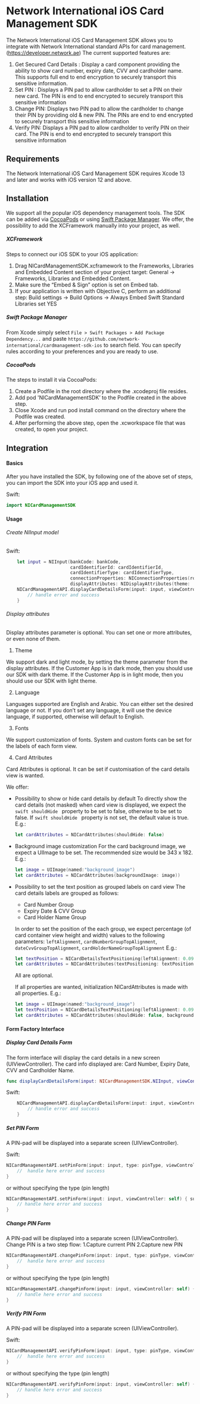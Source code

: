 # Network International iOS Card Management SDK

The Network International iOS Card Management SDK allows you to integrate with Network International standard APIs for card management. (https://developer.network.ae)
The current supported features are:
1. Get Secured Card Details : Display a card component providing the ability to show card number, expiry date, CVV and cardholder name. This supports full end to end encryption to securely transport this sensitive information.
2. Set PIN : Displays a PIN pad to allow cardholder to set a PIN on their new card. The PIN is end to end encrypted to securely transport this sensitive information
3. Change PIN: Displays two PIN pad to allow the cardholder to change their PIN by providing old & new PIN. The PINs are end to end encrypted to securely transport this sensitive information
4. Verify PIN: Displays a PIN pad to allow cardholder to verify PIN on their card. The PIN is end to end encrypted to securely transport this sensitive information

## Requirements
The Network International iOS Card Management SDK requires Xcode 13 and later and works with iOS version 12 and above.

## Installation
We support all the popular iOS dependency management tools. The SDK can be added via [CocoaPods](https://cocoapods.org/) or using [Swift Package Manager](https://swift.org/package-manager/). 
We offer, the possibility to add the XCFramework manually into your project, as well.

##### XCFramework
Steps to connect our iOS SDK to your iOS application:

1.	Drag NICardManagementSDK.xcframework to the Frameworks, Libraries and Embedded Content section of your project target: General -> Frameworks, Libraries and Embedded Content.
2.	Make sure the “Embed & Sign” option is set on Embed tab.
3.	If your application is written with Objective C, perform an additional step: Build settings -> Build Options -> Always Embed Swift Standard Libraries set YES

##### Swift Package Manager
From Xcode simply select `File > Swift Packages > Add Package Dependency...` and paste `https://github.com/network-international/cardmanagement-sdk-ios` to search field. You can specify rules according to your preferences and you are ready to use. 


##### CocoaPods
The steps to install it via CocoaPods:
1.	Create a Podfile in the root directory where the .xcodeproj file resides.
2.	Add pod 'NICardManagementSDK’ to the Podfile created in the above step.
3.	Close Xcode and run pod install command on the directory where the Podfile was created.
4.	After performing the above step, open the .xcworkspace file that was created, to open your project.


## Integration

#### Basics
After you have installed the SDK, by following one of the above set of steps, you can import the SDK into your iOS app and used it.

Swift:
```swift
import NICardManagementSDK
```

#### Usage

###### Create NIInput model
Swift:
```swift
    let input = NIInput(bankCode: bankCode,
                        cardIdentifierId: cardIdentifierId,
                        cardIdentifierType: cardIdentifierType,
                        connectionProperties: NIConnectionProperties(rootUrl: rootUrl, token: token),
                        displayAttributes: NIDisplayAttributes(theme: .light, language: language))
    NICardManagementAPI.displayCardDetailsForm(input: input, viewController: self) { successResponse, errorResponse in
        // handle error and success
    }
```

###### Display attributes  
Display attributes parameter is optional. You can set one or more attributes, or even none of them.  

1. Theme

We support dark and light mode, by setting the theme parameter from the display attributes. If the Customer App is in dark mode, then you should use our SDK with dark theme. If the Customer App is in light mode, then you should use our SDK with light theme.  

2. Language

Languages supported are English and Arabic. You can either set the desired language or not. 
If you don’t set any language, it will use the device language, if supported, otherwise will default to English. 

3. Fonts

We support customization of fonts. System and custom fonts can be set for the labels of each form view.  

4. Card Attributes

Card Attributes is optional. It can be set if customisation of the card details view is wanted. 
    
We offer:  
 - Possibility to show or hide card details by default 
    To directly show the card details (not masked) when card view is displayed, we expect the ```swift shouldHide ``` property to be set to false, otherwise to be set to false. If ```swift shouldHide ``` property is not set, the default value is true.
    E.g.:  
    ```swift
    let cardAttributes = NICardAttributes(shouldHide: false)
    ```

 - Background image customization 
    For the card background image, we expect a UIImage to be set. The recommended size would be 343 x 182. 
    E.g.:  
    ```swift
    let image = UIImage(named:"background_image")
    let cardAttributes = NICardAttributes(backgroundImage: image)) 
    ```
 - Possibility to set the text position as grouped labels on card view
    The card details labels are grouped as follows: 
     - Card Number Group 
     - Expiry Date & CVV Group
     - Card Holder Name Group
     
    In order to set the position of the each group, we expect percentage (of card container view height and width) values to the following parameters: ```leftAlignment```, ```cardNumberGroupTopAlignment```, ```dateCvvGroupTopAlignment```, ```cardHolderNameGroupTopAlignment```
    E.g.:  
    ```swift
    let textPosition = NICardDetailsTextPositioning(leftAlignment: 0.09, cardNumberGroupTopAlignment: 0.4, dateCvvGroupTopAlignment: 0.6, cardHolderNameGroupTopAlignment: 0.8)
    let cardAttributes = NICardAttributes(textPositioning: textPosition)
    ```

    All are optional. 

    If all properties are wanted, initialization NICardAttributes is made with all properties. 
    E.g.:  
    ```swift
    let image = UIImage(named:"background_image") 
    let textPosition = NICardDetailsTextPositioning(leftAlignment: 0.09, cardNumberGroupTopAlignment: 0.4, dateCvvGroupTopAlignment: 0.6, cardHolderNameGroupTopAlignment: 0.8)
    let cardAttributes = NICardAttributes(shouldHide: false, backgroundImage: image, textPositioning: textPosition) 
    ```

#### Form Factory Interface
##### Display Card Details Form
The form interface will display the card details in a new screen (UIViewController).
The card info displayed are: Card Number, Expiry Date, CVV and Cardholder Name.

```swift
func displayCardDetailsForm(input: NICardManagementSDK.NIInput, viewController: UIViewController, completion: @escaping (NICardManagementSDK.NISuccessResponse?, NICardManagementSDK.NIErrorResponse?) -> Void)
```
Swift: 
```swift
    NICardManagementAPI.displayCardDetailsForm(input: input, viewController: self) { successResponse, errorResponse in
        // handle error and success
    }
```


##### Set PIN Form 
A PIN-pad will be displayed into a separate screen (UIViewController). 

Swift:
```swift
NICardManagementAPI.setPinForm(input: input, type: pinType, viewController: self) { successResponse, errorResponse in
	//  handle here error and success
}
```
or without specifying the type (pin length)
```swift
NICardManagementAPI.setPinForm(input: input, viewController: self) { successResponse, errorResponse in
	// handle here error and success
}
```


##### Change PIN Form 
A PIN-pad will be displayed into a separate screen (UIViewController).
Change PIN is a two step flow:
1.Capture current PIN 
2.Capture new PIN 

```swift
NICardManagementAPI.changePinForm(input: input, type: pinType, viewController: self) { successResponse, errorResponse in
	//  handle here error and success
}
```
or without specifying the type (pin length)
```swift
NICardManagementAPI.changePinForm(input: input, viewController: self) { successResponse, errorResponse in
	// handle here error and success
}
```


##### Verify PIN Form 
A PIN-pad will be displayed into a separate screen (UIViewController). 

Swift:
```swift
NICardManagementAPI.verifyPinForm(input: input, type: pinType, viewController: self) { successResponse, errorResponse in
    //  handle here error and success
}
```
or without specifying the type (pin length)
```swift
NICardManagementAPI.verifyPinForm(input: input, viewController: self) { successResponse, errorResponse in
    // handle here error and success
}
```
